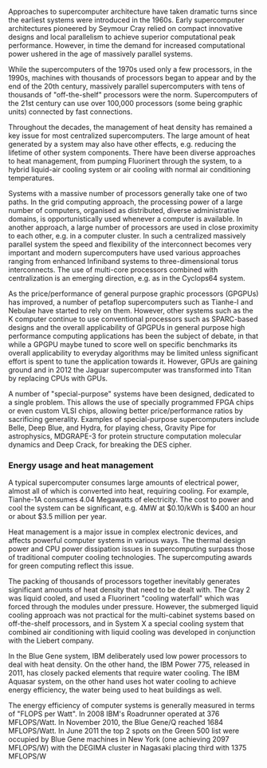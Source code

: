 
Approaches to supercomputer architecture have taken dramatic turns since the 
earliest systems were introduced in the 1960s. Early supercomputer 
architectures pioneered by Seymour Cray relied on compact innovative designs 
and local parallelism to achieve superior computational peak performance. 
However, in time the demand for increased computational power ushered in the 
age of massively parallel systems.

While the supercomputers of the 1970s used only a few processors, in the 1990s, 
machines with thousands of processors began to appear and by the end of the 
20th century, massively parallel supercomputers with tens of thousands of 
"off-the-shelf" processors were the norm. Supercomputers of the 21st century 
can use over 100,000 processors (some being graphic units) connected by fast 
connections.

Throughout the decades, the management of heat density has remained a key issue 
for most centralized supercomputers. The large amount of heat generated by a 
system may also have other effects, e.g. reducing the lifetime of other system 
components. There have been diverse approaches to heat management, from pumping 
Fluorinert through the system, to a hybrid liquid-air cooling system or air 
cooling with normal air conditioning temperatures.



Systems with a massive number of processors generally take one of two paths. In 
the grid computing approach, the processing power of a large number of 
computers, organised as distributed, diverse administrative domains, is 
opportunistically used whenever a computer is available. In another approach, a 
large number of processors are used in close proximity to each other, e.g. in a 
computer cluster. In such a centralized massively parallel system the speed and 
flexibility of the interconnect becomes very important and modern 
supercomputers have used various approaches ranging from enhanced Infiniband 
systems to three-dimensional torus interconnects. The use of multi-core 
processors combined with centralization is an emerging direction, e.g. as in 
the Cyclops64 system.

As the price/performance of general purpose graphic processors (GPGPUs) has 
improved, a number of petaflop supercomputers such as Tianhe-I and Nebulae have 
started to rely on them. However, other systems such as the K computer continue 
to use conventional processors such as SPARC-based designs and the overall 
applicability of GPGPUs in general purpose high performance computing 
applications has been the subject of debate, in that while a GPGPU maybe tuned 
to score well on specific benchmarks its overall applicability to everyday 
algorithms may be limited unless significant effort is spent to tune the 
application towards it. However, GPUs are gaining ground and in 2012 the Jaguar 
supercomputer was transformed into Titan by replacing CPUs with GPUs.

A number of "special-purpose" systems have been designed, dedicated to a single 
problem. This allows the use of specially programmed FPGA chips or even custom 
VLSI chips, allowing better price/performance ratios by sacrificing generality. 
Examples of special-purpose supercomputers include Belle, Deep Blue, and Hydra, 
for playing chess, Gravity Pipe for astrophysics, MDGRAPE-3 for protein 
structure computation molecular dynamics and Deep Crack, for breaking the DES 
cipher.


### Energy usage and heat management

A typical supercomputer consumes large amounts of electrical power, almost all 
of which is converted into heat, requiring cooling. For example, Tianhe-1A 
consumes 4.04 Megawatts of electricity. The cost to power and cool the system 
can be significant, e.g. 4MW at $0.10/kWh is $400 an hour or about $3.5 million 
per year.


Heat management is a major issue in complex electronic devices, and affects 
powerful computer systems in various ways. The thermal design power and CPU 
power dissipation issues in supercomputing surpass those of traditional 
computer cooling technologies. The supercomputing awards for green computing 
reflect this issue.

The packing of thousands of processors together inevitably generates 
significant amounts of heat density that need to be dealt with. The Cray 2 was 
liquid cooled, and used a Fluorinert "cooling waterfall" which was forced 
through the modules under pressure. However, the submerged liquid cooling 
approach was not practical for the multi-cabinet systems based on off-the-shelf 
processors, and in System X a special cooling system that combined air 
conditioning with liquid cooling was developed in conjunction with the Liebert 
company.

In the Blue Gene system, IBM deliberately used low power processors to deal 
with heat density. On the other hand, the IBM Power 775, released in 2011, has 
closely packed elements that require water cooling. The IBM Aquasar system, on 
the other hand uses hot water cooling to achieve energy efficiency, the water 
being used to heat buildings as well.

The energy efficiency of computer systems is generally measured in terms of 
"FLOPS per Watt". In 2008 IBM's Roadrunner operated at 376 MFLOPS/Watt. In 
November 2010, the Blue Gene/Q reached 1684 MFLOPS/Watt. In June 2011 the top 2 
spots on the Green 500 list were occupied by Blue Gene machines in New York 
(one achieving 2097 MFLOPS/W) with the DEGIMA cluster in Nagasaki placing third 
with 1375 MFLOPS/W
